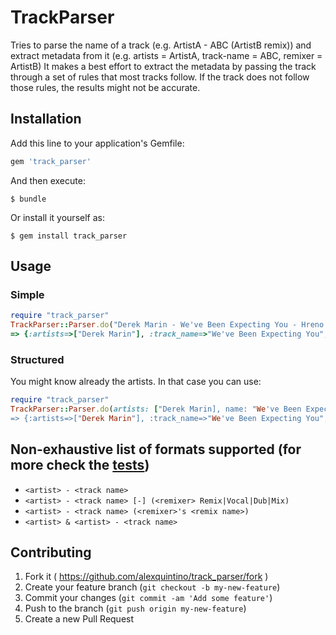 # TrackParser

Tries to parse the name of a track (e.g. ArtistA - ABC (ArtistB remix)) and extract metadata from it (e.g. artists = ArtistA, track-name = ABC, remixer = ArtistB)
It makes a best effort to extract the metadata by passing the track through a set of rules that most tracks follow. If the track does not follow those rules, the results might not be accurate.

## Installation

Add this line to your application's Gemfile:

```ruby
gem 'track_parser'
```

And then execute:

    $ bundle

Or install it yourself as:

    $ gem install track_parser

## Usage

### Simple
```ruby
require "track_parser"
TrackParser::Parser.do("Derek Marin - We've Been Expecting You - Hreno's Deep Pockets Dub")
=> {:artists=>["Derek Marin"], :track_name=>"We've Been Expecting You", :remixer=>"Hreno", :remix_name=>"Deep Pockets Dub"}
```

### Structured
You might know already the artists. In that case you can use:
```ruby
require "track_parser"
TrackParser::Parser.do(artists: ["Derek Marin], name: "We've Been Expecting You - Hreno's Deep Pockets Dub")
=> {:artists=>["Derek Marin"], :track_name=>"We've Been Expecting You", :remixer=>"Hreno", :remix_name=>"Deep Pockets Dub"}
```

## Non-exhaustive list of formats supported (for more check the [tests](https://github.com/alexquintino/track_parser/blob/master/spec/parser_spec.rb))

* `<artist> - <track name>`
* `<artist> - <track name> [-] (<remixer> Remix|Vocal|Dub|Mix)`
* `<artist> - <track name> (<remixer>'s <remix name>)`
* `<artist> & <artist> - <track name>`

## Contributing

1. Fork it ( https://github.com/alexquintino/track_parser/fork )
2. Create your feature branch (`git checkout -b my-new-feature`)
3. Commit your changes (`git commit -am 'Add some feature'`)
4. Push to the branch (`git push origin my-new-feature`)
5. Create a new Pull Request

